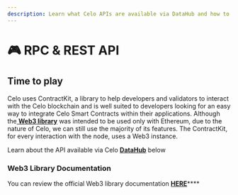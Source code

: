 ```yaml
---
description: Learn what Celo APIs are available via DataHub and how to use them
---
```


# 🎮 RPC & REST API

## Time to play

Celo uses ContractKit, a library to help developers and validators to interact with the Celo blockchain and is well suited to developers looking for an easy way to integrate Celo Smart Contracts within their applications. Although the[ **Web3 library**](https://web3js.readthedocs.io) was intended to be used only with Ethereum, due to the nature of Celo, we can still use the majority of its features. The ContractKit, for every interaction with the node, uses a Web3 instance.

Learn about the API available via Celo [**DataHub**](https://datahub.figment.io/sign\_up?service=celo) below

### Web3 Library Documentation

You can review the official Web3 library documentation [**HERE**](https://web3js.readthedocs.io/en/v1.4.0/)****
